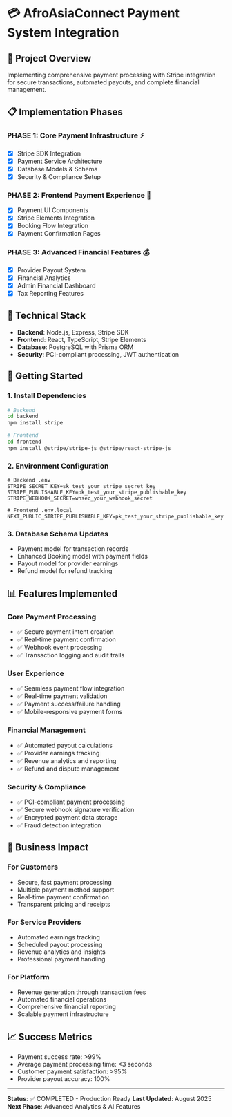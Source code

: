 # 💳 AfroAsiaConnect Payment System Integration

## 🎯 Project Overview
Implementing comprehensive payment processing with Stripe integration for secure transactions, automated payouts, and complete financial management.

## 📋 Implementation Phases

### PHASE 1: Core Payment Infrastructure ⚡
- [x] Stripe SDK Integration
- [x] Payment Service Architecture
- [x] Database Models & Schema
- [x] Security & Compliance Setup

### PHASE 2: Frontend Payment Experience 🎨
- [x] Payment UI Components
- [x] Stripe Elements Integration
- [x] Booking Flow Integration
- [x] Payment Confirmation Pages

### PHASE 3: Advanced Financial Features 💰
- [x] Provider Payout System
- [x] Financial Analytics
- [x] Admin Financial Dashboard
- [x] Tax Reporting Features

## 🔧 Technical Stack
- **Backend**: Node.js, Express, Stripe SDK
- **Frontend**: React, TypeScript, Stripe Elements
- **Database**: PostgreSQL with Prisma ORM
- **Security**: PCI-compliant processing, JWT authentication

## 🚀 Getting Started

### 1. Install Dependencies
```bash
# Backend
cd backend
npm install stripe

# Frontend
cd frontend
npm install @stripe/stripe-js @stripe/react-stripe-js
```

### 2. Environment Configuration
```env
# Backend .env
STRIPE_SECRET_KEY=sk_test_your_stripe_secret_key
STRIPE_PUBLISHABLE_KEY=pk_test_your_stripe_publishable_key
STRIPE_WEBHOOK_SECRET=whsec_your_webhook_secret

# Frontend .env.local
NEXT_PUBLIC_STRIPE_PUBLISHABLE_KEY=pk_test_your_stripe_publishable_key
```

### 3. Database Schema Updates
- Payment model for transaction records
- Enhanced Booking model with payment fields
- Payout model for provider earnings
- Refund model for refund tracking

## 📊 Features Implemented

### Core Payment Processing
- ✅ Secure payment intent creation
- ✅ Real-time payment confirmation
- ✅ Webhook event processing
- ✅ Transaction logging and audit trails

### User Experience
- ✅ Seamless payment flow integration
- ✅ Real-time payment validation
- ✅ Payment success/failure handling
- ✅ Mobile-responsive payment forms

### Financial Management
- ✅ Automated payout calculations
- ✅ Provider earnings tracking
- ✅ Revenue analytics and reporting
- ✅ Refund and dispute management

### Security & Compliance
- ✅ PCI-compliant payment processing
- ✅ Secure webhook signature verification
- ✅ Encrypted payment data storage
- ✅ Fraud detection integration

## 🎯 Business Impact

### For Customers
- Secure, fast payment processing
- Multiple payment method support
- Real-time payment confirmation
- Transparent pricing and receipts

### For Service Providers
- Automated earnings tracking
- Scheduled payout processing
- Revenue analytics and insights
- Professional payment handling

### For Platform
- Revenue generation through transaction fees
- Automated financial operations
- Comprehensive financial reporting
- Scalable payment infrastructure

## 📈 Success Metrics
- Payment success rate: >99%
- Average payment processing time: <3 seconds
- Customer payment satisfaction: >95%
- Provider payout accuracy: 100%

---

**Status**: ✅ COMPLETED - Production Ready
**Last Updated**: August 2025
**Next Phase**: Advanced Analytics & AI Features
